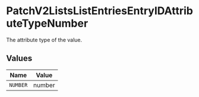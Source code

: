 # PatchV2ListsListEntriesEntryIDAttributeTypeNumber

The attribute type of the value.


## Values

| Name     | Value    |
| -------- | -------- |
| `NUMBER` | number   |